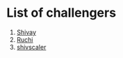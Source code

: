 # List of challengers

1. [Shivay](https://github.com/shivaylamba)
2. [Ruchi](https://github.com/sharmaruchi30)
3. [shivscaler](http://github.com/shivscaler)
